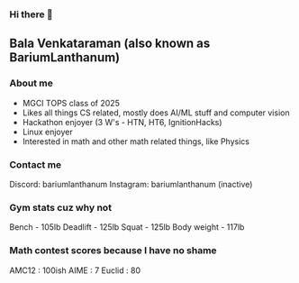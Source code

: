 ### Hi there 👋

<!--
**balavenkataraman123/balavenkataraman123** is a ✨ _special_ ✨ repository because its `README.md` (this file) appears on your GitHub profile.
-->

## Bala Venkataraman (also known as BariumLanthanum)

### About me
- MGCI TOPS class of 2025
- Likes all things CS related, mostly does AI/ML stuff and computer vision
- Hackathon enjoyer (3 W's - HTN, HT6, IgnitionHacks)
- Linux enjoyer
- Interested in math and other math related things, like Physics

### Contact me
Discord: bariumlanthanum
Instagram: bariumlanthanum (inactive)

### Gym stats cuz why not
Bench - 105lb
Deadlift - 125lb
Squat - 125lb
Body weight - 117lb

### Math contest scores because I have no shame
AMC12 : 100ish
AIME : 7
Euclid : 80
